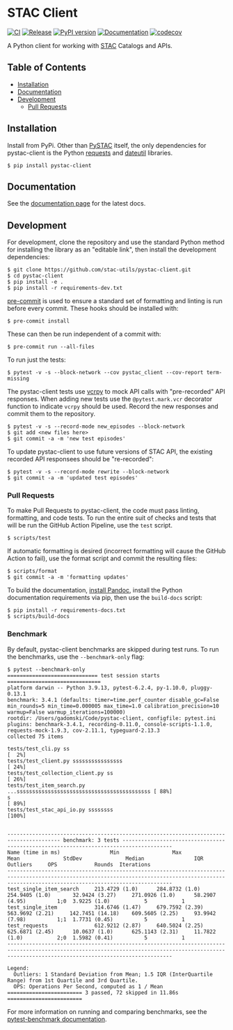 # STAC Client <!-- omit in toc -->

[![CI](https://github.com/stac-utils/pystac-client/actions/workflows/continuous-integration.yml/badge.svg)](https://github.com/stac-utils/pystac-client/actions/workflows/continuous-integration.yml)
[![Release](https://github.com/stac-utils/pystac-client/actions/workflows/release.yml/badge.svg)](https://github.com/stac-utils/pystac-client/actions/workflows/release.yml)
[![PyPI version](https://badge.fury.io/py/pystac-client.svg)](https://badge.fury.io/py/pystac-client)
[![Documentation](https://readthedocs.org/projects/pystac-client/badge/?version=latest)](https://pystac-client.readthedocs.io/en/latest/)
[![codecov](https://codecov.io/gh/stac-utils/pystac-client/branch/main/graph/badge.svg)](https://codecov.io/gh/stac-utils/pystac-client)


A Python client for working with [STAC](https://stacspec.org/) Catalogs and APIs.

## Table of Contents

- [Installation](#installation)
- [Documentation](#documentation)
- [Development](#development)
   - [Pull Requests](#pull-requests)

## Installation

Install from PyPi. Other than [PySTAC](https://pystac.readthedocs.io) itself, the only dependencies for pystac-client is the Python [requests](https://docs.python-requests.org) and [dateutil](https://dateutil.readthedocs.io) libraries.

```shell
$ pip install pystac-client
```

## Documentation

See the [documentation page](https://pystac-client.readthedocs.io/en/latest/) for the latest docs.

## Development

For development, clone the repository and use the standard Python method for installing
the library as an "editable link", then install the development dependencies:

```shell
$ git clone https://github.com/stac-utils/pystac-client.git
$ cd pystac-client
$ pip install -e .
$ pip install -r requirements-dev.txt
```

[pre-commit](https://pre-commit.com/) is used to ensure a standard set of formatting and
linting is run before every commit. These hooks should be installed with:

```shell
$ pre-commit install
```

These can then be run independent of a commit with:

```shell
$ pre-commit run --all-files
```

To run just the tests:

```shell
$ pytest -v -s --block-network --cov pystac_client --cov-report term-missing
```

The pystac-client tests use [vcrpy](https://vcrpy.readthedocs.io/en/latest/) to mock API calls
with "pre-recorded" API responses. When adding new tests use the `@pytest.mark.vcr` decorator
function to indicate `vcrpy` should be used. Record the new responses and commit them to the
repository.

```shell
$ pytest -v -s --record-mode new_episodes --block-network
$ git add <new files here>
$ git commit -a -m 'new test episodes'
```

To update pystac-client to use future versions of STAC API, the existing recorded API responsees
should be "re-recorded":

```shell
$ pytest -v -s --record-mode rewrite --block-network
$ git commit -a -m 'updated test episodes'
```

### Pull Requests

To make Pull Requests to pystac-client, the code must pass linting, formatting, and code tests. To run
the entire suit of checks and tests that will be run the GitHub Action Pipeline, use the `test` script.

```shell
$ scripts/test
```

If automatic formatting is desired (incorrect formatting will cause the GitHub Action to fail),
use the format script and commit the resulting files:

```shell
$ scripts/format
$ git commit -a -m 'formatting updates'
```

To build the documentation, [install Pandoc](https://pandoc.org/installing.html), install the
Python documentation requirements via pip, then use the `build-docs` script:

```shell
$ pip install -r requirements-docs.txt
$ scripts/build-docs
```

### Benchmark

By default, pystac-client benchmarks are skipped during test runs.
To run the benchmarks, use the `--benchmark-only` flag:

```shell
$ pytest --benchmark-only
============================= test session starts ==============================
platform darwin -- Python 3.9.13, pytest-6.2.4, py-1.10.0, pluggy-0.13.1
benchmark: 3.4.1 (defaults: timer=time.perf_counter disable_gc=False min_rounds=5 min_time=0.000005 max_time=1.0 calibration_precision=10 warmup=False warmup_iterations=100000)
rootdir: /Users/gadomski/Code/pystac-client, configfile: pytest.ini
plugins: benchmark-3.4.1, recording-0.11.0, console-scripts-1.1.0, requests-mock-1.9.3, cov-2.11.1, typeguard-2.13.3
collected 75 items

tests/test_cli.py ss                                                     [  2%]
tests/test_client.py ssssssssssssssss                                    [ 24%]
tests/test_collection_client.py ss                                       [ 26%]
tests/test_item_search.py ...sssssssssssssssssssssssssssssssssssssssssss [ 88%]
s                                                                        [ 89%]
tests/test_stac_api_io.py ssssssss                                       [100%]


--------------------------------------------------------------------------------------- benchmark: 3 tests --------------------------------------------------------------------------------------
Name (time in ms)                Min                 Max                Mean              StdDev              Median                IQR            Outliers     OPS            Rounds  Iterations
-------------------------------------------------------------------------------------------------------------------------------------------------------------------------------------------------
test_single_item_search     213.4729 (1.0)      284.8732 (1.0)      254.9405 (1.0)       32.9424 (3.27)     271.0926 (1.0)      58.2907 (4.95)          1;0  3.9225 (1.0)           5           1
test_single_item            314.6746 (1.47)     679.7592 (2.39)     563.9692 (2.21)     142.7451 (14.18)    609.5605 (2.25)     93.9942 (7.98)          1;1  1.7731 (0.45)          5           1
test_requests               612.9212 (2.87)     640.5024 (2.25)     625.6871 (2.45)      10.0637 (1.0)      625.1143 (2.31)     11.7822 (1.0)           2;0  1.5982 (0.41)          5           1
-------------------------------------------------------------------------------------------------------------------------------------------------------------------------------------------------

Legend:
  Outliers: 1 Standard Deviation from Mean; 1.5 IQR (InterQuartile Range) from 1st Quartile and 3rd Quartile.
  OPS: Operations Per Second, computed as 1 / Mean
======================== 3 passed, 72 skipped in 11.86s ========================
```

For more information on running and comparing benchmarks, see the [pytest-benchmark documentation](https://pytest-benchmark.readthedocs.io/en/latest/).

